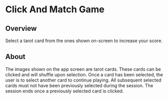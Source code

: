 # Click And Match Game

## Overview

Select a tarot card from the ones shown on-screen to increase your score.

## About

The images shown on the app screen are tarot cards. These cards can be clicked and will shuffle upon selection. Once a card has been selected, the user is to select another card to continue playing. All subsequent selected cards must not have been previously selected during the session. The session ends once a previously selected card is clicked.